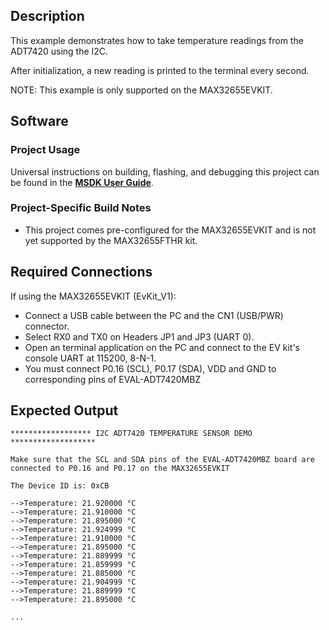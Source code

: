 ## Description

This example demonstrates how to take temperature readings from the ADT7420 using the I2C.

After initialization, a new reading is printed to the terminal every second.

NOTE: This example is only supported on the MAX32655EVKIT.

## Software

### Project Usage

Universal instructions on building, flashing, and debugging this project can be found in the **[MSDK User Guide](https://analog-devices-msdk.github.io/msdk/USERGUIDE/)**.

### Project-Specific Build Notes

* This project comes pre-configured for the MAX32655EVKIT and is not yet supported by the MAX32655FTHR kit.

## Required Connections

If using the MAX32655EVKIT (EvKit\_V1):
-   Connect a USB cable between the PC and the CN1 (USB/PWR) connector.
-   Select RX0 and TX0 on Headers JP1 and JP3 (UART 0).
-   Open an terminal application on the PC and connect to the EV kit's console UART at 115200, 8-N-1.
-   You must connect P0.16 (SCL), P0.17 (SDA), VDD and GND to corresponding pins of EVAL-ADT7420MBZ 

## Expected Output

```
****************** I2C ADT7420 TEMPERATURE SENSOR DEMO *******************

Make sure that the SCL and SDA pins of the EVAL-ADT7420MBZ board are connected to P0.16 and P0.17 on the MAX32655EVKIT

The Device ID is: 0xCB

-->Temperature: 21.920000 °C
-->Temperature: 21.910000 °C
-->Temperature: 21.895000 °C
-->Temperature: 21.924999 °C
-->Temperature: 21.910000 °C
-->Temperature: 21.895000 °C
-->Temperature: 21.889999 °C
-->Temperature: 21.859999 °C
-->Temperature: 21.885000 °C
-->Temperature: 21.904999 °C
-->Temperature: 21.889999 °C
-->Temperature: 21.895000 °C

...
```


